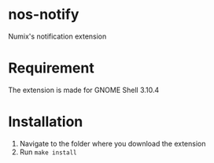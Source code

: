 nos-notify
==============

Numix's notification extension


Requirement
==============

The extension is made for GNOME Shell 3.10.4


Installation
==============

1. Navigate to the folder where you download the extension
2. Run `make install`